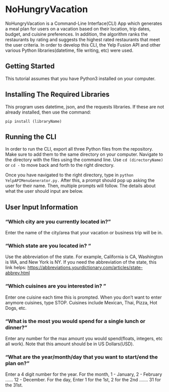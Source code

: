 # NoHungryVacation

NoHungryVacation is a Command-Line Interface(CLI) App which generates a meal plan for users on a vacation based on their location, trip dates, budget, and cuisine preferences. In addition, the algorithm ranks the restaurants by rating and suggests the highest rated restaurants that meet the user criteria. In order to develop this CLI, the Yelp Fusion API and other various Python libraries(datetime, file writing, etc) were used.

## Getting Started 


This tutorial assumes that you have Python3 installed on your computer. 

## Installing The Required Libraries

This program uses datetime, json, and the requests libraries. If these are not already installed, then use the command:

```
pip install (libraryName)
```

## Running the CLI

In order to run the CLI, export all three Python files from the repository. Make sure to add them to the same directory on your computer. Navigate to the directory with the files using the command line. Use ```cd (directoryName)``` or ``` cd - ``` to move back and forth to the right directory. 

Once you have navigated to the right directory, type in ```python YelpAPIMenuGenerator.py.``` After this, a prompt should pop up asking the user for their name. Then, multiple prompts will follow. The details about what the user should input are below. 

## User Input Information

### “Which city are you currently located in?”
Enter the name of the city/area that your vacation or business trip will be in. 

### “Which state are you located in? “
Use the abbreviation of the state. For example, California is CA, Washington is WA, and New York is NY. If you need the abbreviation of the state, this link helps: https://abbreviations.yourdictionary.com/articles/state-abbrev.html

### “Which cuisines are you interested in? ” 
Enter one cuisine each time this is prompted. When you don’t want to enter anymore cuisines, type STOP. Cuisines include Mexican, Thai, Pizza, Hot Dogs, etc. 

### “What is the most you would spend for a single lunch or dinner?” 
Enter any number for the max amount you would spend(floats, integers, etc all work). Note that this amount should be in US Dollars(USD). 

### “What are the year/month/day that you want to start/end the plan on?”
Enter a 4 digit number for the year. For the month, 1 - January, 2 - February …… 12 - December. For the day, Enter 1 for the 1st, 2 for the 2nd ……. 31 for the 31st.

